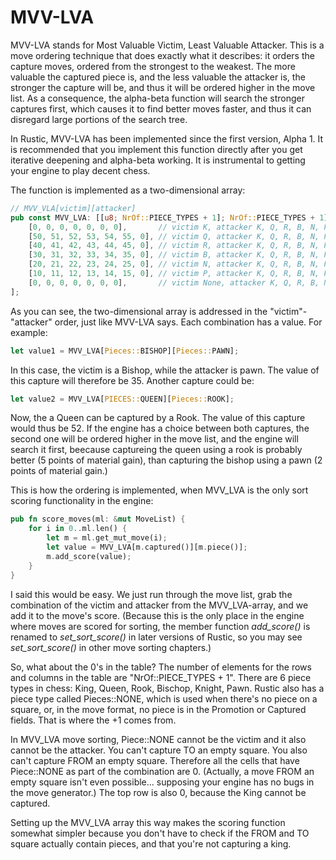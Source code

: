 # MVV-LVA

MVV-LVA stands for Most Valuable Victim, Least Valuable Attacker. This is a
move ordering technique that does exactly what it describes: it orders the
capture moves, ordered from the strongest to the weakest. The more valuable
the captured piece is, and the less valuable the attacker is, the stronger
the capture will be, and thus it will be ordered higher in the move list.
As a consequence, the alpha-beta function will search the stronger captures
first, which causes it to find better moves faster, and thus it can
disregard large portions of the search tree.

In Rustic, MVV-LVA has been implemented since the first version, Alpha 1.
It is recommended that you implement this function directly after you get
iterative deepening and alpha-beta working. It is instrumental to getting
your engine to play decent chess.

The function is implemented as a two-dimensional array:

```rust
// MVV_VLA[victim][attacker]
pub const MVV_LVA: [[u8; NrOf::PIECE_TYPES + 1]; NrOf::PIECE_TYPES + 1] = [
    [0, 0, 0, 0, 0, 0, 0],       // victim K, attacker K, Q, R, B, N, P, None
    [50, 51, 52, 53, 54, 55, 0], // victim Q, attacker K, Q, R, B, N, P, None
    [40, 41, 42, 43, 44, 45, 0], // victim R, attacker K, Q, R, B, N, P, None
    [30, 31, 32, 33, 34, 35, 0], // victim B, attacker K, Q, R, B, N, P, None
    [20, 21, 22, 23, 24, 25, 0], // victim N, attacker K, Q, R, B, N, P, None
    [10, 11, 12, 13, 14, 15, 0], // victim P, attacker K, Q, R, B, N, P, None
    [0, 0, 0, 0, 0, 0, 0],       // victim None, attacker K, Q, R, B, N, P, None
];
```

As you can see, the two-dimensional array is addressed in the
"victim"-"attacker" order, just like MVV-LVA says. Each combination has a
value. For example:

```rust
let value1 = MVV_LVA[Pieces::BISHOP][Pieces::PAWN];
```

In this case, the victim is a Bishop, while the attacker is pawn. The
value of this capture will therefore be 35. Another capture could be:

```rust
let value2 = MVV_LVA[PIECES::QUEEN][Pieces::ROOK];
```

Now, the a Queen can be captured by a Rook. The value of this capture would
thus be 52. If the engine has a choice between both captures, the second
one will be ordered higher in the move list, and the engine will search it
first, beecause captureing the queen using a rook is probably better (5
points of material gain), than capturing the bishop using a pawn (2 points
of material gain.)

This is how the ordering is implemented, when MVV_LVA is the only sort
scoring functionality in the engine:

```rust
pub fn score_moves(ml: &mut MoveList) {
    for i in 0..ml.len() {
        let m = ml.get_mut_move(i);
        let value = MVV_LVA[m.captured()][m.piece()];
        m.add_score(value);
    }
}
```

I said this would be easy. We just run through the move list, grab the
combination of the victim and attacker from the MVV_LVA-array, and we add
it to the move's score. (Because this is the only place in the engine where
moves are scored for sorting, the member function _add_score()_ is renamed
to _set_sort_score()_ in later versions of Rustic, so you may see
_set_sort_score()_ in other move sorting chapters.)

So, what about the 0's in the table? The number of elements for the rows
and columns in the table are "NrOf::PIECE_TYPES + 1". There are 6 piece
types in chess: King, Queen, Rook, Bischop, Knight, Pawn. Rustic also has a
piece type called Pieces::NONE, which is used when there's no piece on a
square, or, in the move format, no piece is in the Promotion or Captured
fields. That is where the +1 comes from.

In MVV_LVA move sorting, Piece::NONE cannot be the victim and it also
cannot be the attacker. You can't capture TO an empty square. You also
can't capture FROM an empty square. Therefore all the cells that have
Piece::NONE as part of the combination are 0. (Actually, a move FROM an
empty square isn't even possible... supposing your engine has no bugs in
the move generator.) The top row is also 0, because the King cannot be
captured.

Setting up the MVV_LVA array this way makes the scoring function somewhat
simpler because you don't have to check if the FROM and TO square actually
contain pieces, and that you're not capturing a king.

